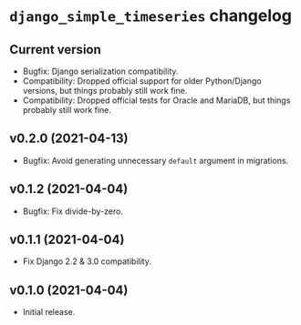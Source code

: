 # `django_simple_timeseries` changelog

## Current version

* Bugfix: Django serialization compatibility.
* Compatibility: Dropped official support for older Python/Django versions, but things probably still work fine.
* Compatibility: Dropped official tests for Oracle and MariaDB, but things probably still work fine.

## v0.2.0 (2021-04-13)

* Bugfix: Avoid generating unnecessary `default` argument in migrations.

## v0.1.2 (2021-04-04)

* Bugfix: Fix divide-by-zero.

## v0.1.1 (2021-04-04)

* Fix Django 2.2 & 3.0 compatibility.

## v0.1.0 (2021-04-04)

* Initial release.
